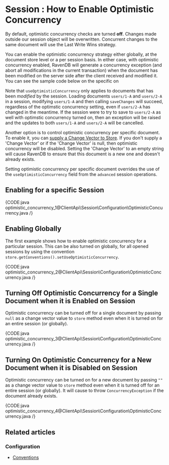 # Session : How to Enable Optimistic Concurrency

By default, optimistic concurrency checks are turned **off**. Changes made outside our session object will be overwritten. Concurrent changes to the same document will use
the Last Write Wins strategy. 

You can enable the optimistic concurrency strategy either globally, at the document store level or a per session basis. 
In either case, with optimistic concurrency enabled, RavenDB will generate a concurrency exception (and abort all 
modifications in the current transaction) when the document has been modified on the server side after the client received and modified it.
You can see the sample code below on the specific on

Note that `useOptimisticConcurrency` only applies to documents that has been _modified_ by the session. Loading documents `users/1-A` and `users/2-A` in a session, modifying
`users/1-A` and then calling `saveChanges` will succeed, regardless of the optimstic concurrency setting, even if `users/2-A` has changed in the meantime. 
If the session were to try to save to `users/2-A` as well with optimstic concurrency turned on, then an exception will be raised and the updates to both `users/1-A` and `users/2-A`
will be cancelled. 

Another option is to control optimistic concurrency per specific document.   
To enable it, you can [supply a Change Vector to Store](../../../client-api/session/storing-entities). If you don't supply a 'Change Vector' or if the 'Change Vector' is null, 
then optimistic concurrency will be disabled. Setting the 'Change Vector' to an empty string will cause RavenDB to ensure that this document is a new one and doesn't already 
exists.

Setting optimistic concurrency per specific document overrides the use of the `useOptimisticConcurrency` field from the `advanced` session operations.

## Enabling for a specific Session

{CODE:java optimistic_concurrency_1@ClientApi\Session\Configuration\OptimisticConcurrency.java /}

## Enabling Globally

The first example shows how to enable optimistic concurrency for a particular session. 
This can be also turned on globally, for all opened sessions by using the convention `store.getConventions().setUseOptimisticConcurrency`.

{CODE:java optimistic_concurrency_2@ClientApi\Session\Configuration\OptimisticConcurrency.java /}

## Turning Off Optimistic Concurrency for a Single Document when it is Enabled on Session

Optimistic concurrency can be turned off for a single document by passing `null` as a change vector value to `store` method even when it is turned on for an entire session (or globally).

{CODE:java optimistic_concurrency_3@ClientApi\Session\Configuration\OptimisticConcurrency.java /}

## Turning On Optimistic Concurrency for a New Document when it is Disabled on Session

Optimistic concurrency can be turned on for a new document by passing `""` as a change vector value to `store` method even when it is turned off for an entire session (or globally).
It will cause to throw `ConcurrencyException` if the document already exists.

{CODE:java optimistic_concurrency_4@ClientApi\Session\Configuration\OptimisticConcurrency.java /}

## Related articles

### Configuration

- [Conventions](../../client-api/configuration/conventions)
